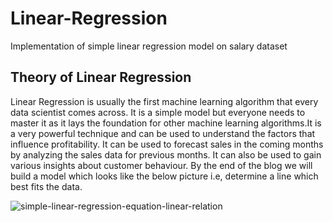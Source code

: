# Linear-Regression
Implementation of simple linear regression model on salary dataset
## Theory of Linear Regression
Linear Regression is usually the first machine learning algorithm that every data scientist comes across. It is a simple model but everyone needs to master it as it lays the foundation for other machine learning algorithms.It is a very powerful technique and can be used to understand the factors that influence profitability. It can be used to forecast sales in the coming months by analyzing the sales data for previous months. It can also be used to gain various insights about customer behaviour. By the end of the blog we will build a model which looks like the below picture i.e, determine a line which best fits the data.

![simple-linear-regression-equation-linear-relation](https://user-images.githubusercontent.com/42785462/61999510-e9e5f900-b0db-11e9-8df4-fe9ecb05a4ae.png)

